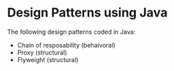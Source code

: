 # Design Patterns using Java

The following design patterns coded in Java:

- Chain of resposability (behaivoral)
- Proxy (structural)
- Flyweight (structural)
